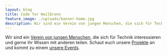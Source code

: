 ```yaml
---
layout: blog
title: Code for Heilbronn
feature_image: ./uploads/banner-home.jpg
description: Wir sind ein Verein von jungen Menschen, die sich für Technik interessieren und gerne ihr Wissen mit anderen teilen. 
---
```


Wir sind ein [Verein von jungen Menschen](verein.html), die sich für Technik interessieren
und gerne ihr Wissen mit anderen teilen. Schaut euch unsere [Projekte](projects.html) an und
kommt zu einem [unsere Events](events.html).
